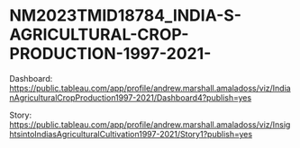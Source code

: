 # NM2023TMID18784_INDIA-S-AGRICULTURAL-CROP-PRODUCTION-1997-2021-

Dashboard: https://public.tableau.com/app/profile/andrew.marshall.amaladoss/viz/IndianAgriculturalCropProduction1997-2021/Dashboard4?publish=yes

Story: https://public.tableau.com/app/profile/andrew.marshall.amaladoss/viz/InsightsintoIndiasAgriculturalCultivation1997-2021/Story1?publish=yes
